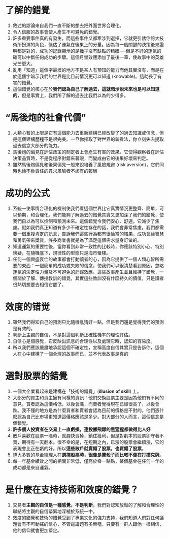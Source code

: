 # 了解的錯覺
1. 敘述的謬論來自我們一直不斷的想去把外面世界合理化。
2. 令人信服的故事會使人產生不可避免的錯覺。
3. 許多重要事件真的有發生，而這些事件又都牽涉到選擇，它就更引誘你誇大技術所扮演的角色，低估了運氣在後果上的分量。因為每一個關鍵的決策後來證明都是對的，成功的記錄顯示的是幾乎沒有缺點的精確──但是不好的運氣的確可以中斷任何成功的步驟。這個月暈效應添加了最後一筆，使故事中的英雄光芒更大。
4. 亂用「知道」這個字最壞的地方不是某人有預知的能力而他其實沒有，而是在於這個字暗示我們的世界是比目前情況更可以知道 (knowable)。這助長了有害的錯覺。
5. 這個錯覺的核心在於**我們認為自己了解過去，這就暗示說未來也是可以知道的**，但是事實上，我們所了解的過去比我們以為的少得多。

# “馬後炮的社會代價”
1. 人類心智的上限是它有這個能力去重新建構已經改變了的過去知識或信念，但是這個建構歷程不是很完美。一旦你採取了對世界的新看法，你立刻失去提取過去信念大部分的能力。
2. 馬後炮的偏見在評估政策的制定者上會產生有害的效果。它使得觀察者在評估決策品質時，不是從程序對錯來著眼，而變成由它的後果好壞來判定。
3. 雖然馬後炮偏見和後果偏見一般來說培養了風險規避 (risk aversion)，它們同時也給不負責任的尋求風險者不該有的報酬

# 成功的公式
1. 系統一使事情合理化的機制使我們看這個世界比它真實情況更整齊、簡單，可以預期，和合理化。我們能夠了解過去的錯覺其實又更加深了我們的錯覺，使我們自以為可以控制和預測未來。這個錯覺令我們安心、舒適，它減少了焦慮。假如我們真正知道有多少不確定性存在的話，我們會非常焦慮。我們都需要一個重複肯定的訊息，告訴我們這些行為都有很恰當的結果，成功會給智慧和勇氣帶來獎賞，許多商業書就是為了滿足這個需求量身訂做的。
2. 知道運氣的重要性後，當你看到非常一致性的比較時，你應該特別小心、特別懷疑，在隨機底下，規律性的型態只是海市蜃樓。
3. 任何一個興盛衰亡的故事都會打動讀者的心，因為它提供了一個人類心智所需要的東西：一個簡單的成功或失敗的信念，使我們可以很清楚看到原因，忽略運氣的決定性力量及不可避免的迴歸效應。這些故事產生並且維持了錯覺，一個關於了解、傳授教訓的錯覺，其實這些教訓沒有什麼持久的價值，只是讀者很熱切想要去相信它罷了。

# 效度的错觉
1. 雖然我們得知自己的預測只比隨機亂猜好一點，但是我們還是覺得我們的預測是有效的。
2. 判斷上主觀的自信，不是對這個判斷正確性機率的理性評估。
3. 自信心是個感覺，它反映出訊息的合理性以及處理它時，認知的容易度。
4. 所以我們應該嚴肅地承認這個不確定性，宣稱高度自信其實只是告訴你，這個人在心中建構了一個合理的故事而已，並不代表故事是真的

# 選對股票的錯覺
1. 一個大企業看起來是建構在「技術的錯覺」(**illusion of skill**) 上。
2. 大部分的買主和賣主擁有同樣的資訊：他們交換股票主要是因為他們有不同的意見。買者認為這價格低，以後會漲，而賣者覺得現在已經很高了，以後會跌。我不懂的地方是為什麼買者和賣者會認為目前的價格是不對的。他們憑什麼認為自己比市場更知道這價格應該是多少。對大部分的人而言，這個信念是個錯覺。
3. **許多個人投資者在交易上一直虧損，連投擲飛鏢的黑猩猩都做得比人好**
4. 散戶喜歡在股票一漲時，就趕快賣掉，鎖住獲利，但是對虧本的股票卻守著不賣，期待有一天翻本。很不幸的是，在短期之內，已漲的股票會繼續漲，它的表現會比正在虧的好。所以**這些散戶就賣錯了股票，也買錯了股票**。
5. 絕大多數的基金經理人在**選擇股票時，很像是擲骰子而比較不像在打撲克牌**。
6. 每一年基金績效之間的相關非常低，僅高於零一點點，某個基金在任何一年的成功都是來自運氣。

# 是什麼在支持技術和效度的錯覺？
1. 交易者**主觀的自信是一種感覺，不是判斷**。我們對認知放鬆的了解和合理性的聯結將主觀的自信緊緊地深植於系統一中。
2. 效度的錯覺和技術的錯覺受到了專業文化的強力支持，我們知道人們對任何議題會有不可動搖的信心，不管這議題有多無稽，只要有一群人跟他一樣相信，他的信仰就會更加堅定。

